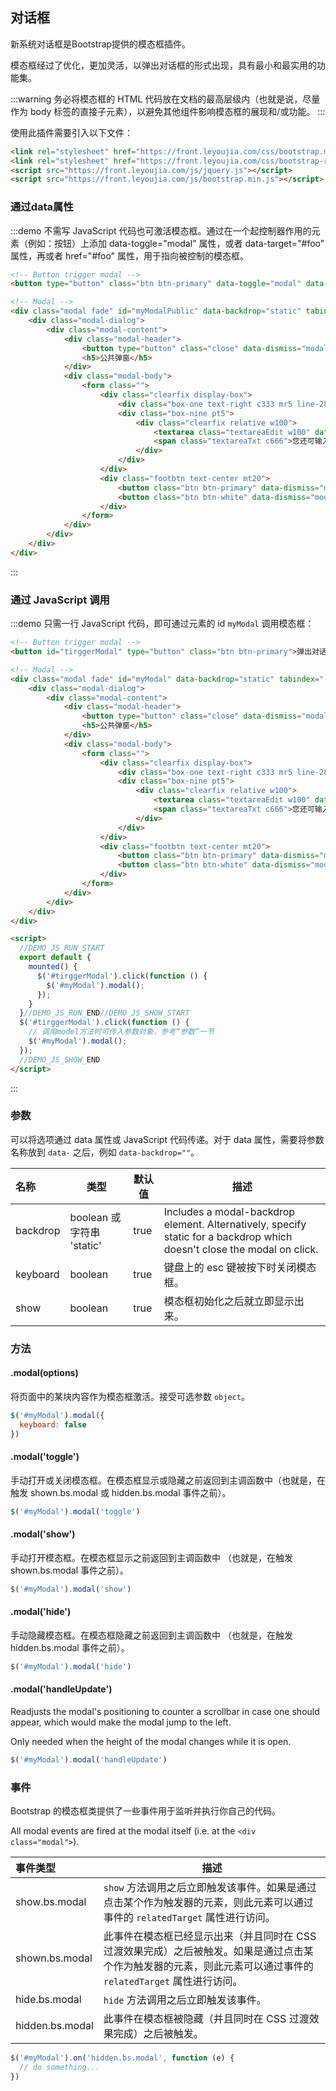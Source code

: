 ## 对话框

新系统对话框是Bootstrap提供的模态框插件。

模态框经过了优化，更加灵活，以弹出对话框的形式出现，具有最小和最实用的功能集。

:::warning
务必将模态框的 HTML 代码放在文档的最高层级内（也就是说，尽量作为 body 标签的直接子元素），以避免其他组件影响模态框的展现和/或功能。
:::

使用此插件需要引入以下文件：

```html
<link rel="stylesheet" href="https://front.leyoujia.com/css/bootstrap.min.css">
<link rel="stylesheet" href="https://front.leyoujia.com/css/bootstrap-reset.css">
<script src="https://front.leyoujia.com/js/jquery.js"></script>
<script src="https://front.leyoujia.com/js/bootstrap.min.js"></script>
```

### 通过data属性

:::demo 不需写 JavaScript 代码也可激活模态框。通过在一个起控制器作用的元素（例如：按钮）上添加 data-toggle="modal" 属性，或者 data-target="#foo" 属性，再或者 href="#foo" 属性，用于指向被控制的模态框。

```html
<!-- Button trigger modal -->
<button type="button" class="btn btn-primary" data-toggle="modal" data-target="#myModalPublic">弹出对话框</button>

<!-- Modal -->
<div class="modal fade" id="myModalPublic" data-backdrop="static" tabindex="-1" role="dialog" aria-labelledby="myModalLabel" aria-hidden="true">
    <div class="modal-dialog">
        <div class="modal-content">
            <div class="modal-header">
                <button type="button" class="close" data-dismiss="modal" aria-hidden="true">×</button>
                <h5>公共弹窗</h5>
            </div>
            <div class="modal-body">
                <form class="">
                    <div class="clearfix display-box">
                        <div class="box-one text-right c333 mr5 line-28" style="min-width:42px;max-width:42px;">内容：</div>
                        <div class="box-nine pt5">
                            <div class="clearfix relative w100">
                                <textarea class="textareaEdit w100" data-max="500" placeholder="请填写内容(非必填)..."></textarea>
                                <span class="textareaTxt c666">您还可输入<em class="red">500</em>字</span>
                            </div>
                        </div>
                    </div>
                    <div class="footbtn text-center mt20">
                        <button class="btn btn-primary" data-dismiss="modal" aria-label="Close">确定</button>
                        <button class="btn btn-white" data-dismiss="modal" aria-label="Close">关闭</button>
                    </div>
                </form>
            </div>
        </div>
    </div>
</div>
```

:::

### 通过 JavaScript 调用

:::demo 只需一行 JavaScript 代码，即可通过元素的 id `myModal` 调用模态框：

```html
<!-- Button trigger modal -->
<button id="tirggerModal" type="button" class="btn btn-primary">弹出对话框</button>

<!-- Modal -->
<div class="modal fade" id="myModal" data-backdrop="static" tabindex="-1" role="dialog" aria-labelledby="myModalLabel" aria-hidden="true">
    <div class="modal-dialog">
        <div class="modal-content">
            <div class="modal-header">
                <button type="button" class="close" data-dismiss="modal" aria-hidden="true">×</button>
                <h5>公共弹窗</h5>
            </div>
            <div class="modal-body">
                <form class="">
                    <div class="clearfix display-box">
                        <div class="box-one text-right c333 mr5 line-28" style="min-width:42px;max-width:42px;">内容：</div>
                        <div class="box-nine pt5">
                            <div class="clearfix relative w100">
                                <textarea class="textareaEdit w100" data-max="500" placeholder="请填写内容(非必填)..."></textarea>
                                <span class="textareaTxt c666">您还可输入<em class="red">500</em>字</span>
                            </div>
                        </div>
                    </div>
                    <div class="footbtn text-center mt20">
                        <button class="btn btn-primary" data-dismiss="modal" aria-label="Close">确定</button>
                        <button class="btn btn-white" data-dismiss="modal" aria-label="Close">关闭</button>
                    </div>
                </form>
            </div>
        </div>
    </div>
</div>

<script>
  //DEMO_JS_RUN_START
  export default {
    mounted() {
      $('#tirggerModal').click(function () {
        $('#myModal').modal();
      });
    }
  }//DEMO_JS_RUN_END//DEMO_JS_SHOW_START
  $('#tirggerModal').click(function () {
    // 调用model方法时可传入参数对象，参考“参数”一节
    $('#myModal').modal();
  });
  //DEMO_JS_SHOW_END
</script>
```

:::

### 参数

可以将选项通过 data 属性或 JavaScript 代码传递。对于 data 属性，需要将参数名称放到 `data-` 之后，例如 `data-backdrop=""`。

| 名称                             | 类型                     |默认值                     |描述                     |
| :----------------------------- | ------------------------ |------------------------ |------------------------ |
| backdrop        | boolean 或 字符串 'static' | true | Includes a modal-backdrop element. Alternatively, specify static for a backdrop which doesn't close the modal on click.|
| keyboard                  | boolean	         | true | 键盘上的 esc 键被按下时关闭模态框。 |
| show                   | boolean     | true | 模态框初始化之后就立即显示出来。 |

### 方法

#### .modal(options)

将页面中的某块内容作为模态框激活。接受可选参数 `object`。

```javascript
$('#myModal').modal({
  keyboard: false
})
```

#### .modal('toggle')

手动打开或关闭模态框。在模态框显示或隐藏之前返回到主调函数中（也就是，在触发 shown.bs.modal 或 hidden.bs.modal 事件之前）。

```javascript
$('#myModal').modal('toggle')
```

#### .modal('show')

手动打开模态框。在模态框显示之前返回到主调函数中 （也就是，在触发 shown.bs.modal 事件之前）。

```javascript
$('#myModal').modal('show')
```

#### .modal('hide')

手动隐藏模态框。在模态框隐藏之前返回到主调函数中 （也就是，在触发 hidden.bs.modal 事件之前）。

```javascript
$('#myModal').modal('hide')
```

#### .modal('handleUpdate')

Readjusts the modal's positioning to counter a scrollbar in case one should appear, which would make the modal jump to the left.

Only needed when the height of the modal changes while it is open.

```javascript
$('#myModal').modal('handleUpdate')
```

### 事件

Bootstrap 的模态框类提供了一些事件用于监听并执行你自己的代码。

All modal events are fired at the modal itself (i.e. at the `<div class="modal">`).

| 事件类型  | 描述         |
| :------------------| ------------------------ |
| show.bs.modal | `show` 方法调用之后立即触发该事件。如果是通过点击某个作为触发器的元素，则此元素可以通过事件的 `relatedTarget` 属性进行访问。 |
| shown.bs.modal | 此事件在模态框已经显示出来（并且同时在 CSS 过渡效果完成）之后被触发。如果是通过点击某个作为触发器的元素，则此元素可以通过事件的 `relatedTarget` 属性进行访问。 |
| hide.bs.modal | `hide` 方法调用之后立即触发该事件。 |
| hidden.bs.modal	 | 此事件在模态框被隐藏（并且同时在 CSS 过渡效果完成）之后被触发。 |

```javascript
$('#myModal').on('hidden.bs.modal', function (e) {
  // do something...
})
```

